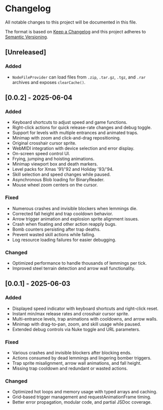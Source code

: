 # Changelog

All notable changes to this project will be documented in this file.

The format is based on [Keep a Changelog](https://keepachangelog.com/en/1.0.0/)
and this project adheres to [Semantic Versioning](https://semver.org/spec/v2.0.0.html).

## [Unreleased]
### Added
- `NodeFileProvider` can load files from `.zip`, `.tar.gz`, `.tgz`, and `.rar` archives and exposes `clearCache()`.

## [0.0.2] - 2025-06-04
### Added
- Keyboard shortcuts to adjust speed and game functions.
- Right-click actions for quick release-rate changes and debug toggle.
- Support for levels with multiple entrances and animated traps.
- Minimap with zoom and click-and-drag repositioning.
- Original crosshair cursor sprite.
- WebMIDI integration with device selection and error display.
- On-screen speed control UI.
- Frying, jumping and hoisting animations.
- Minimap viewport box and death markers.
- Level packs for Xmas '91/'92 and Holiday '93/'94.
- Skill selection and speed changes while paused.
- Asynchronous Blob loading for BinaryReader.
- Mouse wheel zoom centers on the cursor.

### Fixed
- Numerous crashes and invisible blockers when lemmings die.
- Corrected fall height and trap cooldown behavior.
- Arrow trigger animation and explosion sprite alignment issues.
- Crash when floating and other action reapply bugs.
- Bomb counters persisting after trap deaths.
- Prevent wasted skill actions while falling.
- Log resource loading failures for easier debugging.

### Changed
- Optimized performance to handle thousands of lemmings per tick.
- Improved steel terrain detection and arrow wall functionality.

## [0.0.1] - 2025-06-03
### Added
- Displayed speed indicator with keyboard shortcuts and right-click reset.
- Instant min/max release rates and crosshair cursor sprite.
- Multi-entrance levels, trap animations with cooldowns, and arrow walls.
- Minimap with drag-to-pan, zoom, and skill usage while paused.
- Extended debug controls via Nuke toggle and URL parameters.

### Fixed
- Various crashes and invisible blockers after blocking ends.
- Actions consumed by dead lemmings and lingering bomber triggers.
- Trap sprite misalignment, arrow wall animations, and fall height.
- Missing trap cooldown and redundant or wasted actions.

### Changed
- Optimized hot loops and memory usage with typed arrays and caching.
- Grid-based trigger management and requestAnimationFrame timing.
- Better error propagation, modular code, and partial JSDoc coverage.

<!-- Keep this changelog updated with future changes. -->
